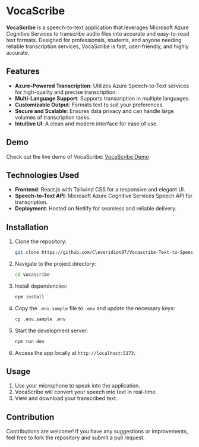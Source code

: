 # VocaScribe

**VocaScribe** is a speech-to-text application that leverages Microsoft Azure Cognitive Services to transcribe audio files into accurate and easy-to-read text formats. Designed for professionals, students, and anyone needing reliable transcription services, VocaScribe is fast, user-friendly, and highly accurate.

## Features

- **Azure-Powered Transcription**: Utilizes Azure Speech-to-Text services for high-quality and precise transcription.
- **Multi-Language Support**: Supports transcription in multiple languages.
- **Customizable Output**: Formats text to suit your preferences.
- **Secure and Scalable**: Ensures data privacy and can handle large volumes of transcription tasks.
- **Intuitive UI**: A clean and modern interface for ease of use.

## Demo

Check out the live demo of VocaScribe: [VocaScribe Demo](https://vocascribe.netlify.app/)

## Technologies Used

- **Frontend**: React.js with Tailwind CSS for a responsive and elegant UI.
- **Speech-to-Text API**: Microsoft Azure Cognitive Services Speech API for transcription.
- **Deployment**: Hosted on Netlify for seamless and reliable delivery.

## Installation

1. Clone the repository:
   ```bash
   git clone https://github.com/Cleveridiot07/Vocascribe-Text-to-Speech-convertor.git
   ```

2. Navigate to the project directory:
   ```bash
   cd vocascribe
   ```

3. Install dependencies:
   ```bash
   npm install
   ```

4. Copy the `.env.sample` file to `.env` and update the necessary keys:
   ```bash
   cp .env.sample .env
   ```

5. Start the development server:
   ```bash
   npm run dev
   ```

6. Access the app locally at `http://localhost:5173`.

## Usage

1. Use your microphone to speak into the application.
2. VocaScribe will convert your speech into text in real-time.
3. View and download your transcribed text.

## Contribution

Contributions are welcome! If you have any suggestions or improvements, feel free to fork the repository and submit a pull request.



